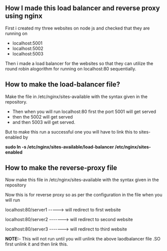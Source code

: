 ## How I made this load balancer and reverse proxy using nginx

First i created my three websites on node js and checked that they are running on 

- localhost:5001
- localhost:5002
- localhost:5003

Then i made  a load balancer for the websites so that they can utilize the round robin alogorithm for running on localhost:80 sequentially.

## How to make the load-balancer file?

Make the file in /etc/nginx/sites-available with the syntax given in the repository.

- Then when you will run localhost:80 first the port 5001 will get served
- then the 5002 will get served
- and then 5003 will get served.

But to make this run a successful one you will have to link this to sites-enabled by 

**sudo ln -s /etc/nginx/sites-available/load-balancer  /etc/nginx/sites-enabled**

## How to make the reverse-proxy file

Now make this file in /etc/nginx/sites-available with the syntax given in the repository

Now this is for reverse proxy so as per the configuration in the file when you will run 

localhost:80/server1  -----> will redirect to first website

localhost:80/server2 -------> will redirect to second website

localhost:80/server3 -------> will redirect to third website

**NOTE:**- This will not run until you will unlink the above laodbalancer file .SO first unlink it and then link this.



